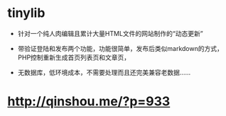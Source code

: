 tinylib
=======

* 针对一个纯人肉编辑且累计大量HTML文件的网站制作的“动态更新”
* 带验证登陆和发布两个功能，功能很简单，发布后类似markdown的方式，PHP控制重新生成首页列表页和文章页，

* 无数据库，低环境成本，不需要处理而且还完美兼容老数据……

# http://qinshou.me/?p=933

